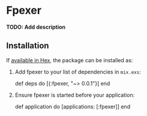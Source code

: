 # Fpexer

**TODO: Add description**

## Installation

If [available in Hex](https://hex.pm/docs/publish), the package can be installed as:

  1. Add fpexer to your list of dependencies in `mix.exs`:

        def deps do
          [{:fpexer, "~> 0.0.1"}]
        end

  2. Ensure fpexer is started before your application:

        def application do
          [applications: [:fpexer]]
        end

